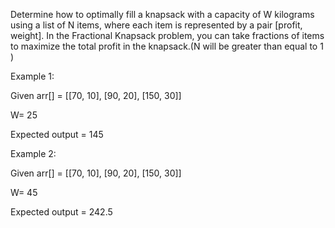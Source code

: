 Determine how to optimally fill a knapsack with a capacity of W kilograms using a list of N items, where each item is represented by a pair [profit, weight]. 
In the Fractional Knapsack problem, you can take fractions of items to maximize the total profit in the knapsack.(N will be greater than equal to 1 )

Example 1:

Given arr[] = [[70, 10], [90, 20], [150, 30]]

W= 25

Expected output = 145



Example 2:

Given arr[] = [[70, 10], [90, 20], [150, 30]]

W= 45

Expected output = 242.5
